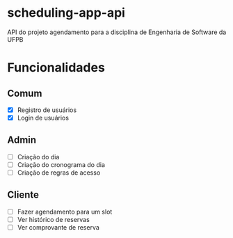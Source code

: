 # scheduling-app-api
API do projeto agendamento para a disciplina de Engenharia de Software da UFPB

# Funcionalidades
## Comum
- [x] Registro de usuários
- [x] Login de usuários

## Admin
- [ ] Criação do dia
- [ ] Criação do cronograma do dia
- [ ] Criação de regras de acesso

## Cliente
- [ ] Fazer agendamento para um slot
- [ ] Ver histórico de reservas
- [ ] Ver comprovante de reserva